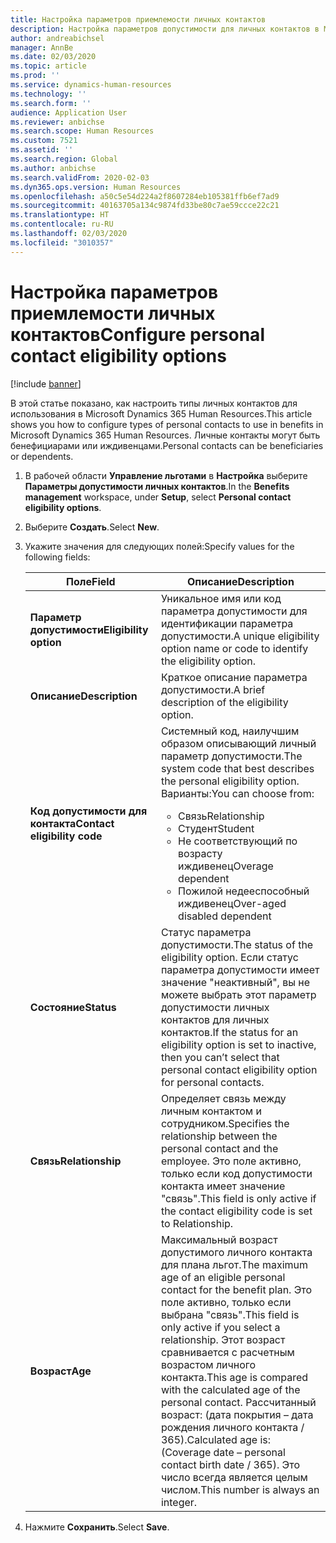 ```yaml
---
title: Настройка параметров приемлемости личных контактов
description: Настройка параметров допустимости для личных контактов в Microsoft Dynamics 365 Human Resources. Личные контакты могут быть бенефициарами или иждивенцами.
author: andreabichsel
manager: AnnBe
ms.date: 02/03/2020
ms.topic: article
ms.prod: ''
ms.service: dynamics-human-resources
ms.technology: ''
ms.search.form: ''
audience: Application User
ms.reviewer: anbichse
ms.search.scope: Human Resources
ms.custom: 7521
ms.assetid: ''
ms.search.region: Global
ms.author: anbichse
ms.search.validFrom: 2020-02-03
ms.dyn365.ops.version: Human Resources
ms.openlocfilehash: a50c5e54d224a2f8607284eb105381ffb6ef7ad9
ms.sourcegitcommit: 40163705a134c9874fd33be80c7ae59ccce22c21
ms.translationtype: HT
ms.contentlocale: ru-RU
ms.lasthandoff: 02/03/2020
ms.locfileid: "3010357"
---
```

# <a name="configure-personal-contact-eligibility-options"></a><span data-ttu-id="c2056-104">Настройка параметров приемлемости личных контактов</span><span class="sxs-lookup"><span data-stu-id="c2056-104">Configure personal contact eligibility options</span></span>

[!include [banner](includes/preview-feature.md)]

<span data-ttu-id="c2056-105">В этой статье показано, как настроить типы личных контактов для использования в Microsoft Dynamics 365 Human Resources.</span><span class="sxs-lookup"><span data-stu-id="c2056-105">This article shows you how to configure types of personal contacts to use in benefits in Microsoft Dynamics 365 Human Resources.</span></span> <span data-ttu-id="c2056-106">Личные контакты могут быть бенефициарами или иждивенцами.</span><span class="sxs-lookup"><span data-stu-id="c2056-106">Personal contacts can be beneficiaries or dependents.</span></span> 

1. <span data-ttu-id="c2056-107">В рабочей области **Управление льготами** в **Настройка** выберите **Параметры допустимости личных контактов**.</span><span class="sxs-lookup"><span data-stu-id="c2056-107">In the **Benefits management** workspace, under **Setup**, select **Personal contact eligibility options**.</span></span>

2. <span data-ttu-id="c2056-108">Выберите **Создать**.</span><span class="sxs-lookup"><span data-stu-id="c2056-108">Select **New**.</span></span>

3. <span data-ttu-id="c2056-109">Укажите значения для следующих полей:</span><span class="sxs-lookup"><span data-stu-id="c2056-109">Specify values for the following fields:</span></span>

   | <span data-ttu-id="c2056-110">Поле</span><span class="sxs-lookup"><span data-stu-id="c2056-110">Field</span></span> | <span data-ttu-id="c2056-111">Описание</span><span class="sxs-lookup"><span data-stu-id="c2056-111">Description</span></span> |
   | --- | --- |
   | <span data-ttu-id="c2056-112">**Параметр допустимости**</span><span class="sxs-lookup"><span data-stu-id="c2056-112">**Eligibility option**</span></span> | <span data-ttu-id="c2056-113">Уникальное имя или код параметра допустимости для идентификации параметра допустимости.</span><span class="sxs-lookup"><span data-stu-id="c2056-113">A unique eligibility option name or code to identify the eligibility option.</span></span> |
   | <span data-ttu-id="c2056-114">**Описание**</span><span class="sxs-lookup"><span data-stu-id="c2056-114">**Description**</span></span> | <span data-ttu-id="c2056-115">Краткое описание параметра допустимости.</span><span class="sxs-lookup"><span data-stu-id="c2056-115">A brief description of the eligibility option.</span></span> |
   | <span data-ttu-id="c2056-116">**Код допустимости для контакта**</span><span class="sxs-lookup"><span data-stu-id="c2056-116">**Contact eligibility code**</span></span> | <span data-ttu-id="c2056-117">Системный код, наилучшим образом описывающий личный параметр допустимости.</span><span class="sxs-lookup"><span data-stu-id="c2056-117">The system code that best describes the personal eligibility option.</span></span> <span data-ttu-id="c2056-118">Варианты:</span><span class="sxs-lookup"><span data-stu-id="c2056-118">You can choose from:</span></span> <ul><li><span data-ttu-id="c2056-119">Связь</span><span class="sxs-lookup"><span data-stu-id="c2056-119">Relationship</span></span></li><li><span data-ttu-id="c2056-120">Студент</span><span class="sxs-lookup"><span data-stu-id="c2056-120">Student</span></span></li><li><span data-ttu-id="c2056-121">Не соответствующий по возрасту иждивенец</span><span class="sxs-lookup"><span data-stu-id="c2056-121">Overage dependent</span></span></li><li><span data-ttu-id="c2056-122">Пожилой недееспособный иждивенец</span><span class="sxs-lookup"><span data-stu-id="c2056-122">Over-aged disabled dependent</span></span></li></ul> |
   | <span data-ttu-id="c2056-123">**Состояние**</span><span class="sxs-lookup"><span data-stu-id="c2056-123">**Status**</span></span> | <span data-ttu-id="c2056-124">Статус параметра допустимости.</span><span class="sxs-lookup"><span data-stu-id="c2056-124">The status of the eligibility option.</span></span> <span data-ttu-id="c2056-125">Если статус параметра допустимости имеет значение "неактивный", вы не можете выбрать этот параметр допустимости личных контактов для личных контактов.</span><span class="sxs-lookup"><span data-stu-id="c2056-125">If the status for an eligibility option is set to inactive, then you can’t select that personal contact eligibility option for personal contacts.</span></span> |
   | <span data-ttu-id="c2056-126">**Связь**</span><span class="sxs-lookup"><span data-stu-id="c2056-126">**Relationship**</span></span> | <span data-ttu-id="c2056-127">Определяет связь между личным контактом и сотрудником.</span><span class="sxs-lookup"><span data-stu-id="c2056-127">Specifies the relationship between the personal contact and the employee.</span></span> <span data-ttu-id="c2056-128">Это поле активно, только если код допустимости контакта имеет значение "связь".</span><span class="sxs-lookup"><span data-stu-id="c2056-128">This field is only active if the contact eligibility code is set to Relationship.</span></span> |
   | <span data-ttu-id="c2056-129">**Возраст**</span><span class="sxs-lookup"><span data-stu-id="c2056-129">**Age**</span></span> | <span data-ttu-id="c2056-130">Максимальный возраст допустимого личного контакта для плана льгот.</span><span class="sxs-lookup"><span data-stu-id="c2056-130">The maximum age of an eligible personal contact for the benefit plan.</span></span> <span data-ttu-id="c2056-131">Это поле активно, только если выбрана "связь".</span><span class="sxs-lookup"><span data-stu-id="c2056-131">This field is only active if you select a relationship.</span></span> <span data-ttu-id="c2056-132">Этот возраст сравнивается с расчетным возрастом личного контакта.</span><span class="sxs-lookup"><span data-stu-id="c2056-132">This age is compared with the calculated age of the personal contact.</span></span> <span data-ttu-id="c2056-133">Рассчитанный возраст: (дата покрытия – дата рождения личного контакта / 365).</span><span class="sxs-lookup"><span data-stu-id="c2056-133">Calculated age is: (Coverage date – personal contact birth date / 365).</span></span> <span data-ttu-id="c2056-134">Это число всегда является целым числом.</span><span class="sxs-lookup"><span data-stu-id="c2056-134">This number is always an integer.</span></span> |

4. <span data-ttu-id="c2056-135">Нажмите **Сохранить**.</span><span class="sxs-lookup"><span data-stu-id="c2056-135">Select **Save**.</span></span> 
